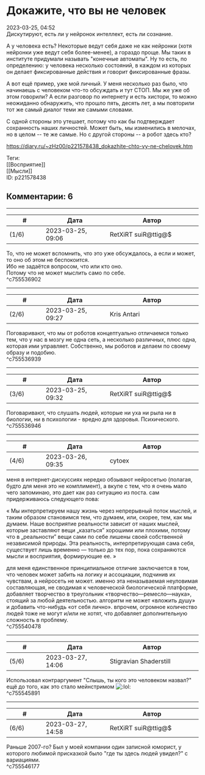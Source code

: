Докажите, что вы не человек
===========================

  
2023-03-25, 04:52  
 Дискутируют, есть ли у нейронок интеллект, есть ли сознание.   
   
 А у человека есть? Некоторые ведут себя даже не как нейронки (хотя нейронки уже ведут себя более-менее), а гораздо проще. Мы таких в институте придумали называть "конечные автоматы". Ну то есть, по определению: у человека несколько состояний, в каждом из которых он делает фиксированные действия и говорит фиксированные фразы.   
   
 А вот ещё пример, уже мой личный. У меня несколько раз было, что начинаешь с человеком что-то обсуждать и тут СТОП. Мы же уже об этом говорили? А если разговор по интернету и есть хистори, то можно неожиданно обнаружить, что прошло пять, десять лет, а мы повторили тот же самый диалог теми же самыми словами.   
   
 С одной стороны это утешает, потому что как бы подтверждает сохранность наших личностей. Может быть, мы изменились в мелочах, но в целом -- те же самые. Но с другой стороны -- а робот здесь кто?   
  
<https://diary.ru/~zHz00/p221578438_dokazhite-chto-vy-ne-chelovek.htm>  
  
Теги:  
[[Восприятие]]  
[[Мысли]]  
ID: p221578438  


Комментарии: 6
--------------

  


---



|         #         |              Дата              |                     Автор                     |           ID           |
| --- | --- | --- | --- |
| (1/6) | 2023-03-25, 09:06 | RetXiRT suiR@ttig@$ | c755536902 |

  
 То, что не может вспомнить, что это уже обсуждалось, а если и может, то оно об этом не беспокоится.   
 Ибо не задаётся вопросом, что или кто оно.   
 Потому что не может мыслить само по себе.   
 ^c755536902

---



|         #         |              Дата              |                     Автор                     |           ID           |
| --- | --- | --- | --- |
| (2/6) | 2023-03-25, 09:27 | Kris Antari | c755536939 |

  
 Поговаривают, что мы от роботов концептуально отличаемся только тем, что у нас в мозгу не одна сеть, а несколько различных, плюс одна, которая ими управляет. Собственно, мы роботов и делаем по своему образу и подобию.   
 ^c755536939

---



|         #         |              Дата              |                     Автор                     |           ID           |
| --- | --- | --- | --- |
| (3/6) | 2023-03-25, 09:32 | RetXiRT suiR@ttig@$ | c755536946 |

  
 Поговаривают, что слушать людей, которые ни уха ни рыла ни в биологии, ни в психологии - вредно для здоровья. Психического.   
 ^c755536946

---



|         #         |              Дата              |                     Автор                     |           ID           |
| --- | --- | --- | --- |
| (4/6) | 2023-03-26, 09:35 | cytoex | c755540478 |

  
 меня в интернет-дискуссиях нередко обзывают нейросетью (полагая, будто для меня это не комплимент), а вкупе с тем, что я очень мало чего запоминаю, это дает как раз ситуацию из поста. сам придерживаюсь следующего пова:   
   
 «  Мы интерпретируем нашу жизнь через непрерывный поток мыслей, и таким образом становимся тем, что думаем, или, скорее, тем, как мы думаем. Наше восприятие реальности зависит от наших мыслей, которые заставляют вещи „казаться” хорошими или плохими, потому что в „реальности” вещи сами по себе лишены своей собственной независимой природы. Эта реальность, интерпретирующая сама себя, существует лишь временно — только до тех пор, пока сохраняются мысли и восприятия, формирующие ее.  »   
   
 для меня единственное принципиальное отличие заключается в том, что человек может забить на логику и ассоциации, подчинив их чувствам, а нейросеть не может. именно эта неназываемая неуловимая составляющая, не сводимая к человеческой биологической платформе, добавляет творчество в треугольник «творчество—ремесло—наука», стоящий за любой деятельностью. алгоритм не может «вложить душу» и добавить что-нибудь «от себя лично». впрочем, огромное количество людей тоже не могут и/или не хотят, что добавляет дополнительную сложность в проблему.   
 ^c755540478

---



|         #         |              Дата              |                     Автор                     |           ID           |
| --- | --- | --- | --- |
| (5/6) | 2023-03-27, 14:06 | Stigravian Shaderstill | c755545891 |

  
  Использовал контраргумент "Слышь, ты кого это человеком назвал?" ещё до того, как это стало мейнстримом ![:lol:](/picture/1135.gif)    
 ^c755545891

---



|         #         |              Дата              |                     Автор                     |           ID           |
| --- | --- | --- | --- |
| (6/6) | 2023-03-27, 14:58 | RetXiRT suiR@ttig@$ | c755546177 |

  
 Раньше 2007-го? Был у моей компании один записной юморист, у которого любимой присказкой было "где ты здесь людей увидел?" с вариациями.   
 ^c755546177